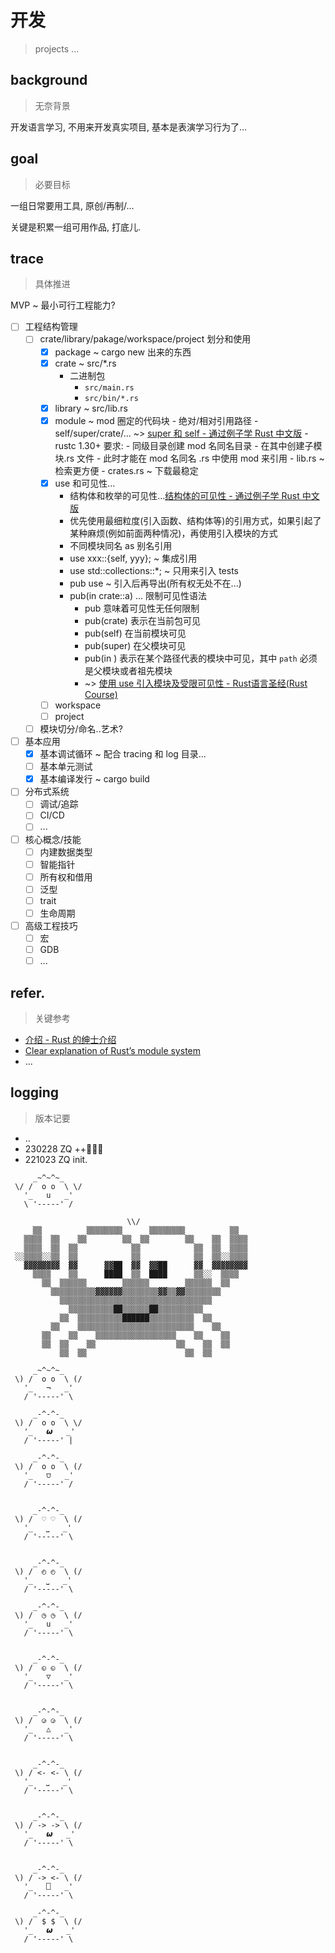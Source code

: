 # 开发
> projects ...


## background
> 无奈背景

开发语言学习, 不用来开发真实项目, 基本是表演学习行为了...

## goal
> 必要目标

一组日常要用工具, 原创/再制/...

关键是积累一组可用作品, 打底儿.

## trace
> 具体推进

MVP ~ 最小可行工程能力?

- [ ] 工程结构管理
    - [ ] crate/library/pakage/workspace/project 划分和使用
        - [x] package ~ cargo new 出来的东西
        - [x] crate ~ src/*.rs 
            - 二进制包
                - `src/main.rs` 
                - `src/bin/*.rs` 
        - [x] library ~ src/lib.rs
        - [x] module ~ mod 圈定的代码块
                - 绝对/相对引用路径
                - self/super/crate/... ~> [super 和 self - 通过例子学 Rust 中文版](https://rustwiki.org/zh-CN/rust-by-example/mod/split.html)
                - rustc 1.30+ 要求:
                    - 同级目录创建 mod 名同名目录
                    - 在其中创建子模块.rs 文件
                    - 此时才能在 mod 名同名 .rs 中使用 mod 来引用
                - lib.rs ~ 检索更方便
                - crates.rs ~ 下载最稳定
        - [x] use 和可见性...
            - 结构体和枚举的可见性...[结构体的可见性 - 通过例子学 Rust 中文版](https://rustwiki.org/zh-CN/rust-by-example/mod/struct_visibility.html#%E5%8F%82%E8%A7%81)
            - 优先使用最细粒度(引入函数、结构体等)的引用方式，如果引起了某种麻烦(例如前面两种情况)，再使用引入模块的方式
            - 不同模块同名 as 别名引用
            - use xxx::{self, yyy}; ~ 集成引用
            - use std::collections::*; ~ 只用来引入 tests
            - pub use ~ 引入后再导出(所有权无处不在...)
            - pub(in crate::a) ... 限制可见性语法
                - pub 意味着可见性无任何限制
                - pub(crate) 表示在当前包可见
                - pub(self) 在当前模块可见
                - pub(super) 在父模块可见
                - pub(in <path>) 表示在某个路径代表的模块中可见，其中 `path` 必须是父模块或者祖先模块
              - ~> [使用 use 引入模块及受限可见性 - Rust语言圣经(Rust Course)](https://course.rs/basic/crate-module/use.html#%E9%99%90%E5%88%B6%E5%8F%AF%E8%A7%81%E6%80%A7%E8%AF%AD%E6%B3%95)
        - [ ] workspace
        - [ ] project
    - [ ] 模块切分/命名..艺术?
- [ ] 基本应用
    - [x] 基本调试循环 ~ 配合 tracing 和 log 目录...
    - [ ] 基本单元测试
    - [x] 基本编译发行 ~ cargo build
- [ ] 分布式系统
    - [ ] 调试/追踪
    - [ ] CI/CD
    - [ ] ...
- [ ] 核心概念/技能
    - [ ] 内建数据类型
    - [ ] 智能指针
    - [ ] 所有权和借用
    - [ ] 泛型
    - [ ] trait
    - [ ] 生命周期
- [ ] 高级工程技巧
    - [ ] 宏
    - [ ] GDB
    - [ ] ...

## refer.
> 关键参考

- [介绍 - Rust 的绅士介绍](https://llever.com/gentle-intro/readme.zh.html)
- [Clear explanation of Rust’s module system](https://www.sheshbabu.com/posts/rust-module-system/)
- ...

## logging
> 版本记要

- ..
- 230228 ZQ ++🦀🦀🦀
- 221023 ZQ init.



```
     _~^~^~_
 \/ /  o o  \ \/
   '_   u   _'
   \ '-----' /

                          \\/
     ▒▒          ▒▒▒▒▒▒▒▒      ▒▒▒▒▒▒▒▒          ▒▒
   ▒▒▒▒  ▒▒    ▒▒        ▒▒  ▒▒        ▒▒    ▒▒  ▒▒▒▒
   ▒▒▒▒  ▒▒  ▒▒            ▒▒            ▒▒  ▒▒  ▒▒▒▒
 ░░▒▒▒▒░░▒▒  ▒▒            ▒▒            ▒▒  ▒▒░░▒▒▒▒
   ▓▓▓▓▓▓▓▓  ▓▓      ▓▓██  ▓▓  ▓▓██      ▓▓  ▓▓▓▓▓▓▓▓
     ▒▒▒▒    ▒▒      ████  ▒▒  ████      ▒▒░░  ▒▒▒▒
       ▒▒  ▒▒▒▒▒▒        ▒▒▒▒▒▒        ▒▒▒▒▒▒  ▒▒
         ▒▒▒▒▒▒▒▒▒▒▓▓▓▓▓▓▒▒▒▒▒▒▒▒▓▓▒▒▓▓▒▒▒▒▒▒▒▒
           ▒▒▒▒▒▒▒▒▒▒▒▒▒▒▒▒▒▒▒▒▒▒▒▒▒▒▒▒▒▒▒▒▒▒
             ▒▒▒▒▒▒▒▒▒▒██▒▒▒▒▒▒██▒▒▒▒▒▒▒▒▒▒
           ▒▒  ▒▒▒▒▒▒▒▒▒▒██████▒▒▒▒▒▒▒▒▒▒  ▒▒
         ▒▒    ▒▒▒▒▒▒▒▒▒▒▒▒▒▒▒▒▒▒▒▒▒▒▒▒▒▒    ▒▒
       ▒▒    ▒▒    ▒▒▒▒▒▒▒▒▒▒▒▒▒▒▒▒▒▒    ▒▒    ▒▒
       ▒▒  ▒▒    ▒▒                  ▒▒    ▒▒  ▒▒
           ▒▒  ▒▒                      ▒▒  ▒▒

     _~^~^~_
 \) /  o o  \ (/
   '_   ¬   _'
   / '-----' \

     _-^-^-_
 \) /  o o  \ \/
   '_   𝟂   _'
   / '-----' |

     _-^-^-_
 \) /  o o  \ (/
   '_   ⩌   _'
   / '-----' /


     _-^-^-_
 \) /  ♡ ♡  \ (/
   '_   ⎵   _'
   / '-----' \


     _-^-^-_
 \) /  ◴ ◴  \ (/
   '_   ⎵   _'
   / '-----' \

     _-^-^-_
 \) /  ◷ ◷  \ (/
   '_   u   _'
   / '-----' \


     _-^-^-_
 \) /  ◵ ◵  \ (/
   '_   ▽   _'
   / '-----' \


     _-^-^-_
 \) /  ◶ ◶  \ (/
   '_   △   _'
   / '-----' \


     _-^-^-_
 \) / <- <- \ (/
   '_   ⎵   _'
   / '-----' \


     _-^-^-_
 \) / -> -> \ (/
   '_   𝟂   _'
   / '-----' \


     _-^-^-_
 \) / -> <- \ (/
   '_   ⎕   _'
   / '-----' \

     _-^-^-_
 \) /  $ $  \ (/
   '_   𝟂   _'
   / '-----' \

```
